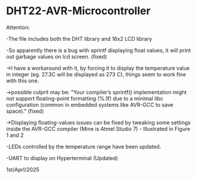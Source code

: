 # DHT22-AVR-Microcontroller

Attention:

-The file includes both the DHT library and 16x2 LCD library

-So apparently there is a bug with sprintf displaying float values, it will print out garbage values on lcd screen. (fixed)

->I have a workaround with it, by forcing it to display the temperature value in integer (eg. 27.3C will be displayed as 273 C), things seem to work fine with this one. 

->possible culprit may be: "Your compiler’s sprintf() implementation might not support floating-point formatting (%.1f) due to a minimal libc configuration (common in embedded systems like AVR-GCC to save space)." (fixed)

->Displaying floating-values issues can be fixed by tweaking some settings inside the AVR-GCC compiler (Mine is Atmel Studio 7) - Illustrated in Figure 1 and 2

-LEDs controlled by the temperature range have been updated.

-UART to display on Hyperterminal (Updated)

1st/Aprl/2025
